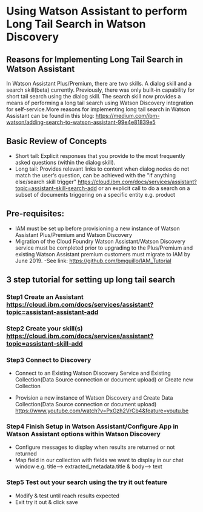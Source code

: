 # Using Watson Assistant to perform Long Tail Search in Watson Discovery

## Reasons for Implementing Long Tail Search in Watson Assistant

In Watson Assistant Plus/Premium, there are two skills. A dialog skill and a search skill(beta) currently. Previously, there was only built-in capability for short tail search using the dialog skill. The search skill now provides a means of performing a long tail search using Watson Discovery integration for self-service.More reasons for implementing long tail search in Watson Assistant can be found in this blog: https://medium.com/ibm-watson/adding-search-to-watson-assistant-99e4e81839e5


## Basic Review of Concepts
- Short tail: Explicit responses that you provide to the most frequently asked questions (within the dialog skill).<br>
- Long tail: Provides relevant links to content when dialog nodes do not match the user’s question, can be achieved with the                      "if anything else/search skill trigger" https://cloud.ibm.com/docs/services/assistant?topic=assistant-skill-search-add or an explicit call to do a search on a subset of documents triggering on a specific entity e.g. product


## Pre-requisites:
- IAM must be set up before provisioning a new instance of Watson Assistant Plus/Premium and Watson Discovery
- Migration of the Cloud Foundry Watson Assistant/Watson Discovery service must be completed prior to upgrading to the Plus/Premium and existing Watson Assistant premium customers must migrate to IAM by June 2019. 
-See link: https://github.com/bmguillo/IAM_Tutorial
  
  
## 3 step tutorial for setting up long tail search


### Step1 Create an Assistant https://cloud.ibm.com/docs/services/assistant?topic=assistant-assistant-add

### Step2 Create your skill(s)  https://cloud.ibm.com/docs/services/assistant?topic=assistant-skill-add

### Step3 Connect to Discovery
* Connect to an Existing Watson Discovery Service and Existing Collection(Data Source connection or document upload) or Create new Collection


* Provision a new instance of Watson Discovery and Create Data Collection(Data Source connection or document upload) 
https://www.youtube.com/watch?v=PxGzh2VrCb4&feature=youtu.be

### Step4 Finish Setup in Watson Assistant/Configure App in Watson Assistant options within Watson Discovery 
- Configure messages to display when results are returned or not returned
- Map field in our collection with fields we want to display in our chat window e.g. title--> extracted_metadata.title & body--> text
  
### Step5 Test out your search using the try it out feature
- Modify & test until reach results expected
- Exit try it out & click save
  

  
  

